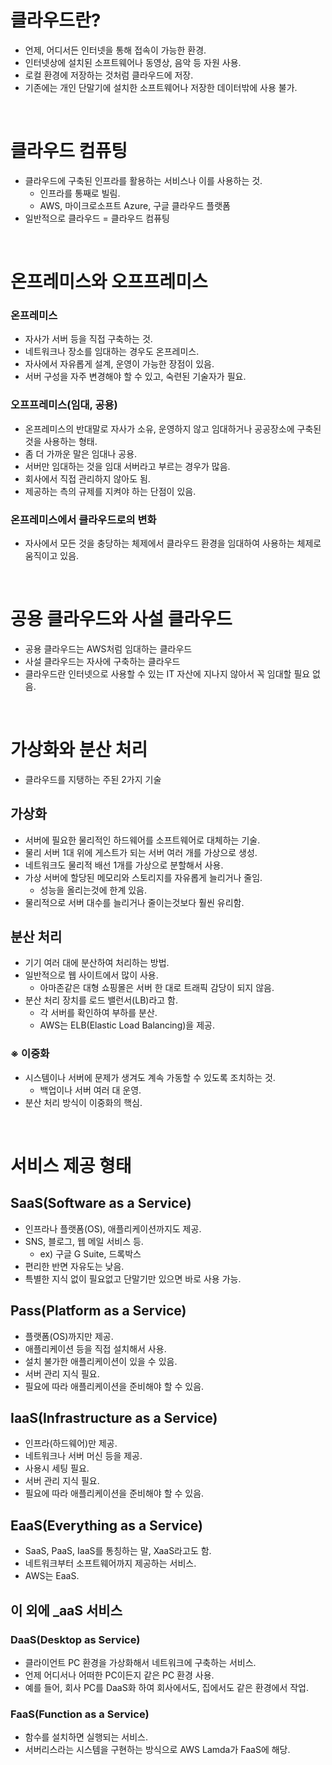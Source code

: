 # 클라우드란?

* 언제, 어디서든 인터넷을 통해 접속이 가능한 환경.
* 인터넷상에 설치된 소프트웨어나 동영상, 음악 등 자원 사용.
* 로컬 환경에 저장하는 것처럼 클라우드에 저장.
* 기존에는 개인 단말기에 설치한 소프트웨어나 저장한 데이터밖에 사용 불가.

<br/>

# 클라우드 컴퓨팅

* 클라우드에 구축된 인프라를 활용하는 서비스나 이를 사용하는 것.
    * 인프라를 통째로 빌림.
    * AWS, 마이크로소프트 Azure, 구글 클라우드 플랫폼
* 일반적으로 클라우드 = 클라우드 컴퓨팅

<br/>

# 온프레미스와 오프프레미스

### 온프레미스

* 자사가 서버 등을 직접 구축하는 것.
* 네트워크나 장소를 임대하는 경우도 온프레미스.
* 자사에서 자유롭게 설계, 운영이 가능한 장점이 있음.
* 서버 구성을 자주 변경해야 할 수 있고, 숙련된 기술자가 필요.

### 오프프레미스(임대, 공용)

* 온프레미스의 반대말로 자사가 소유, 운영하지 않고 임대하거나 공공장소에 구축된 것을 사용하는 형태.
* 좀 더 가까운 말은 임대나 공용.
* 서버만 임대하는 것을 임대 서버라고 부르는 경우가 많음.
* 회사에서 직접 관리하지 않아도 됨.
* 제공하는 측의 규제를 지켜야 하는 단점이 있음.

### 온프레미스에서 클라우드로의 변화

* 자사에서 모든 것을 충당하는 체제에서 클라우드 환경을 임대하여 사용하는 체제로 움직이고 있음.

<br/>

# 공용 클라우드와 사설 클라우드

* 공용 클라우드는 AWS처럼 임대하는 클라우드
* 사설 클라우드는 자사에 구축하는 클라우드
* 클라우드란 인터넷으로 사용할 수 있는 IT 자산에 지나지 않아서 꼭 임대할 필요 없음.

<br/>

# 가상화와 분산 처리

* 클라우드를 지탱하는 주된 2가지 기술

## 가상화

* 서버에 필요한 물리적인 하드웨어를 소프트웨어로 대체하는 기술.
* 물리 서버 1대 위에 게스트가 되는 서버 여러 개를 가상으로 생성.
* 네트워크도 물리적 배선 1개를 가상으로 분할해서 사용.
* 가상 서버에 할당된 메모리와 스토리지를 자유롭게 늘리거나 줄임.
    * 성능을 올리는것에 한계 있음.
* 물리적으로 서버 대수를 늘리거나 줄이는것보다 훨씬 유리함.

## 분산 처리

* 기기 여러 대에 분산하여 처리하는 방법.
* 일반적으로 웹 사이트에서 많이 사용.
    * 아마존같은 대형 쇼핑몰은 서버 한 대로 트래픽 감당이 되지 않음.
* 분산 처리 장치를 로드 밸런서(LB)라고 함.
    * 각 서버를 확인하여 부하를 분산.
    * AWS는 ELB(Elastic Load Balancing)을 제공.

### ※ 이중화

* 시스템이나 서버에 문제가 생겨도 계속 가동할 수 있도록 조치하는 것.
    * 백업이나 서버 여러 대 운영.
* 분산 처리 방식이 이중화의 핵심.

<br/>

# 서비스 제공 형태

## SaaS(Software as a Service)

* 인프라나 플랫폼(OS), 애플리케이션까지도 제공.
* SNS, 블로그, 웹 메일 서비스 등.
    * ex) 구글 G Suite, 드록박스
* 편리한 반면 자유도는 낮음.
* 특별한 지식 없이 필요없고 단말기만 있으면 바로 사용 가능.

## Pass(Platform as a Service)

* 플랫폼(OS)까지만 제공.
* 애플리케이션 등을 직접 설치해서 사용.
* 설치 불가한 애플리케이션이 있을 수 있음.
* 서버 관리 지식 필요.
* 필요에 따라 애플리케이션을 준비해야 할 수 있음.

## IaaS(Infrastructure as a Service)

* 인프라(하드웨어)만 제공.
* 네트워크나 서버 머신 등을 제공.
* 사용시 세팅 필요.
* 서버 관리 지식 필요.
* 필요에 따라 애플리케이션을 준비해야 할 수 있음.

## EaaS(Everything as a Service)

* SaaS, PaaS, IaaS를 통칭하는 말, XaaS라고도 함.
* 네트워크부터 소프트웨어까지 제공하는 서비스.
* AWS는 EaaS.

## 이 외에 _aaS 서비스

### DaaS(Desktop as Service)

* 클라이언트 PC 환경을 가상화해서 네트워크에 구축하는 서비스.
* 언제 어디서나 어떠한 PC이든지 같은 PC 환경 사용.
* 예를 들어, 회사 PC를 DaaS화 하여 회사에서도, 집에서도 같은 환경에서 작업.

### FaaS(Function as a Service)

* 함수를 설치하면 실행되는 서비스.
* 서버리스라는 시스템을 구현하는 방식으로 AWS Lamda가 FaaS에 해당.